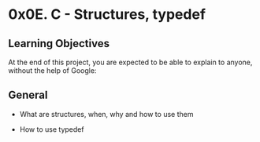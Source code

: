 # 0x0E. C - Structures, typedef

## Learning Objectives

At the end of this project, you are expected to be able to explain to anyone, without the help of Google:

## General

* What are structures, when, why and how to use them

* How to use typedef
